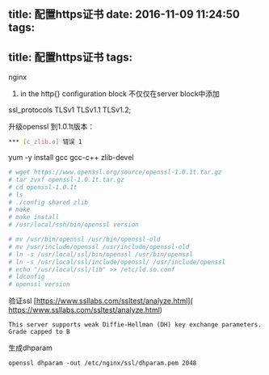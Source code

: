 title: 配置https证书
date: 2016-11-09 11:24:50
tags:
---
title: 配置https证书
tags:
---

nginx
1. in the http{} configuration block
不仅仅在server block中添加

ssl_protocols TLSv1 TLSv1.1 TLSv1.2;

升级openssl 到1.0.1t版本：
```bash
*** [c_zlib.o] 错误 1
```

yum -y install gcc gcc-c++ zlib-devel

```bash
# wget https://www.openssl.org/source/openssl-1.0.1t.tar.gz
# tar zvxf openssl-1.0.1t.tar.gz 
# cd openssl-1.0.1t
# ls
# ./config shared zlib
# make
# make install
# /usr/local/ssh/bin/openssl version
```
```bash
# mv /usr/bin/openssl /usr/bin/openssl-old
# mv /usr/include/openssl /usr/include/openssl-old
# ln -s /usr/local/ssl/bin/openssl /usr/bin/openssl
# ln -s /usr/local/ssl/include/openssl/ /usr/include/openssl
# echo "/usr/local/ssl/lib" >> /etc/ld.so.conf
# ldconfig 
# openssl version
```

验证ssl
[https://www.ssllabs.com/ssltest/analyze.html](
https://www.ssllabs.com/ssltest/analyze.html)

```error
This server supports weak Diffie-Hellman (DH) key exchange parameters. Grade capped to B
```
生成dhparam
```
openssl dhparam -out /etc/nginx/ssl/dhparam.pem 2048
```


